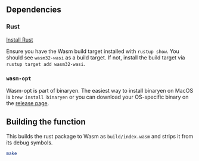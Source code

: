 ## Dependencies

### Rust

[Install Rust](https://www.rust-lang.org/tools/install)

Ensure you have the Wasm build target installed with `rustup show`. You should see `wasm32-wasi` as
a build target. If not, install the build target via `rustup target add wasm32-wasi`.

### `wasm-opt`
Wasm-opt is part of binaryen. The easiest way to install binaryen on MacOS is `brew install binaryen` or you can download your OS-specific binary on the [release page](https://github.com/WebAssembly/binaryen/releases).

## Building the function

This builds the rust package to Wasm as `build/index.wasm` and strips it from its debug symbols.

```sh
make
```
